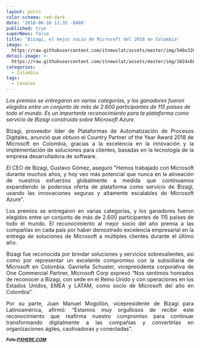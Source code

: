 ```yaml
---
layout: posts
color-schema: red-dark
date: '2018-06-16 11:35 -0400'
published: true
superNews: false
title: 'Bizagi, el mejor socio de Microsoft del 2018 en Colombia'
image: >-
  https://raw.githubusercontent.com/itnewslat/assets/master/img/540x320/partners-p.jpg
detail-image: >-
  https://raw.githubusercontent.com/itnewslat/assets/master/img/1024x680/partners-g.jpg
categories:
  - Colombia
tags:
  - Canales
---
```

_Los premios se entregaron en varias categorías, y los ganadores fueron elegidos entre un conjunto de más de 2.600 participantes de 115 países de todo el mundo. Es un importante reconocimiento para la plataforma como servicio de Bizagi construida sobre Microsoft Azure._

<p style="text-align: justify;">Bizagi, proveedor líder de Plataformas de Automatización de Procesos Digitales, anunció que obtuvo el Country Partner of the Year Award 2018 de Microsoft en Colombia, gracias a la excelencia en la innovación y la implementación de soluciones para clientes, basadas en la tecnología de la empresa desarrolladora de software.</p>

<p style="text-align: justify;">El CEO de Bizagi, Gustavo Gómez, aseguró "Hemos trabajado con Microsoft durante muchos años, y hoy veo más potencial que nunca en la alineación de nuestros esfuerzos globalmente a medida que continuamos expandiendo la poderosa oferta de plataforma como servicio de Bizagi, usando las innovaciones seguras y altamente escalables de Microsoft Azure".</p>

<p style="text-align: justify;">Los premios se entregaron en varias categorías, y los ganadores fueron elegidos entre un conjunto de más de 2.600 participantes de 115 países de todo el mundo. El reconocimiento al mejor socio del año premia a las compañías en cada país por haber demostrado excelencia empresarial en la entrega de soluciones de Microsoft a múltiples clientes durante el último año.</p>

<p style="text-align: justify;">Bizagi fue reconocida por brindar soluciones y servicios sobresalientes, así como por representar un excelente compromiso con la subsidiaria de Microsoft en Colombia. Gavriella Schuster, vicepresidenta corporativa de One Commercial Partner, Microsoft Corp expresó “Nos sentimos honrados de reconocer a Bizagi, con sede en el Reino Unido y con operaciones en los Estados Unidos, EMEA y LATAM, como socio de Microsoft del año en Colombia”.</p>

<p style="text-align: justify;">Por su parte, Juan Manuel Mogollón, vicepresidente de Bizagi para Latinoamérica, afirmó: “Estamos muy orgullosos de recibir este reconocimiento que reafirma nuestro compromiso para continuar transformando digitalmente a las compañías y convertirlas en organizaciones ágiles, cautivadoras y conectadas”.</p>

<p style="text-align: justify;"><strong><sub><em>Foto:<a href="https://pxhere.com">PXHERE.COM</a></em></sub></strong></p>